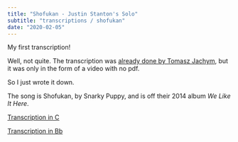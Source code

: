 ```yaml
---
title: "Shofukan - Justin Stanton's Solo"
subtitle: "transcriptions / shofukan"
date: "2020-02-05"
---
```


My first transcription!

Well, not quite. The transcription was [already done by Tomasz Jachym](https://www.youtube.com/watch?v=aNwwkhhcqCA), but it was only in the form of a video with no pdf.

So I just wrote it down.

The song is Shofukan, by Snarky Puppy, and is off their 2014 album _We Like It Here_.

[Transcription in C](/static/shofukan_c.pdf)

[Transcription in Bb](/static/shofukan_bb.pdf)